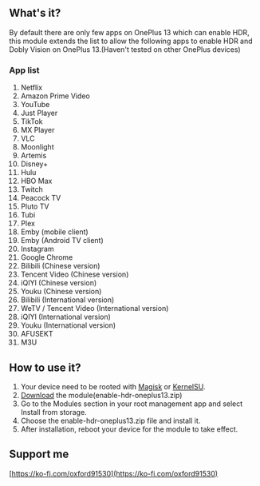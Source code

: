 ## What's it?

By default there are only few apps on OnePlus 13 which can enable HDR, this module extends the list to allow the following apps to enable HDR and Dobly Vision on OnePlus 13.(Haven't tested on other OnePlus devices)

### App list
1. Netflix
2. Amazon Prime Video
3. YouTube
4. Just Player
5. TikTok
6. MX Player
7. VLC
8. Moonlight
9. Artemis
10. Disney+
11. Hulu
12. HBO Max
13. Twitch
14. Peacock TV
15. Pluto TV
16. Tubi
17. Plex
18. Emby (mobile client)
19. Emby (Android TV client)
20. Instagram
21. Google Chrome
22. Bilibili (Chinese version)
23. Tencent Video (Chinese version)
24. iQIYI (Chinese version)
25. Youku (Chinese version)
26. Bilibili (International version)
27. WeTV / Tencent Video (International version)
28. iQIYI (International version)
29. Youku (International version)
30. AFUSEKT
31. M3U

## How to use it?

1. Your device need to be rooted with [Magisk](https://topjohnwu.github.io/Magisk/install.html) or [KernelSU](https://kernelsu.org/guide/installation.html).
2. [Download](https://github.com/oxford232/enable-hdr-oneplus13/releases) the module(enable-hdr-oneplus13.zip)
3. Go to the Modules section in your root management app and select Install from storage.
4. Choose the enable-hdr-oneplus13.zip file and install it.
5. After installation, reboot your device for the module to take effect.

## Support me

[https://ko-fi.com/oxford91530](https://ko-fi.com/oxford91530)

